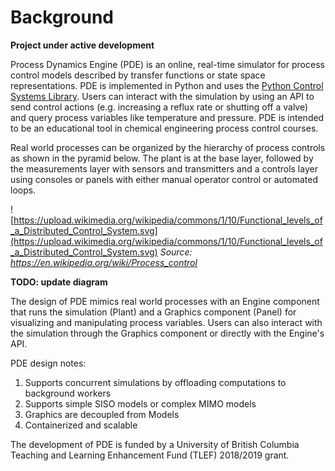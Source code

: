 # Background

**Project under active development**

Process Dynamics Engine (PDE) is an online, real-time simulator for process control models described by transfer functions or state space representations. PDE is implemented in Python and uses the [Python Control Systems Library](https://github.com/python-control/python-control). Users can interact with the simulation by using an API to send control actions (e.g. increasing a reflux rate or shutting off a valve) and query process variables like temperature and pressure. PDE is intended to be an educational tool in chemical engineering process control courses.

Real world processes can be organized by the hierarchy of process controls as shown in the pyramid below. The plant is at the base layer, followed by the measurements layer with sensors and transmitters and a controls layer using consoles or panels with either manual operator control or automated loops.

![https://upload.wikimedia.org/wikipedia/commons/1/10/Functional_levels_of_a_Distributed_Control_System.svg](https://upload.wikimedia.org/wikipedia/commons/1/10/Functional_levels_of_a_Distributed_Control_System.svg)
*Source: https://en.wikipedia.org/wiki/Process_control*

**TODO: update diagram**

The design of PDE mimics real world processes with an Engine component that runs the simulation (Plant) and a Graphics component (Panel) for visualizing and manipulating process variables. Users can also interact with the simulation through the Graphics component or directly with the Engine's API.

PDE design notes:
1. Supports concurrent simulations by offloading computations to background workers
2. Supports simple SISO models or complex MIMO models
3. Graphics are decoupled from Models
4. Containerized and scalable

The development of PDE is funded by a University of British Columbia Teaching and Learning Enhancement Fund (TLEF) 2018/2019 grant.

